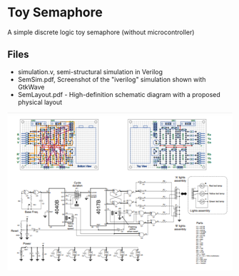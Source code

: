 # Toy Semaphore
A simple discrete logic toy semaphore (without microcontroller)

## Files
- simulation.v, semi-structural simulation in Verilog
- SemSim.pdf, Screenshot of the "iverilog" simulation shown with GtkWave
- SemLayout.pdf - High-definition schematic diagram with a proposed physical layout

<img src="docs/assets/images/Thumb.png" alt="Schematics thumbnail, see SemLayout.pdf" border="0"></a>